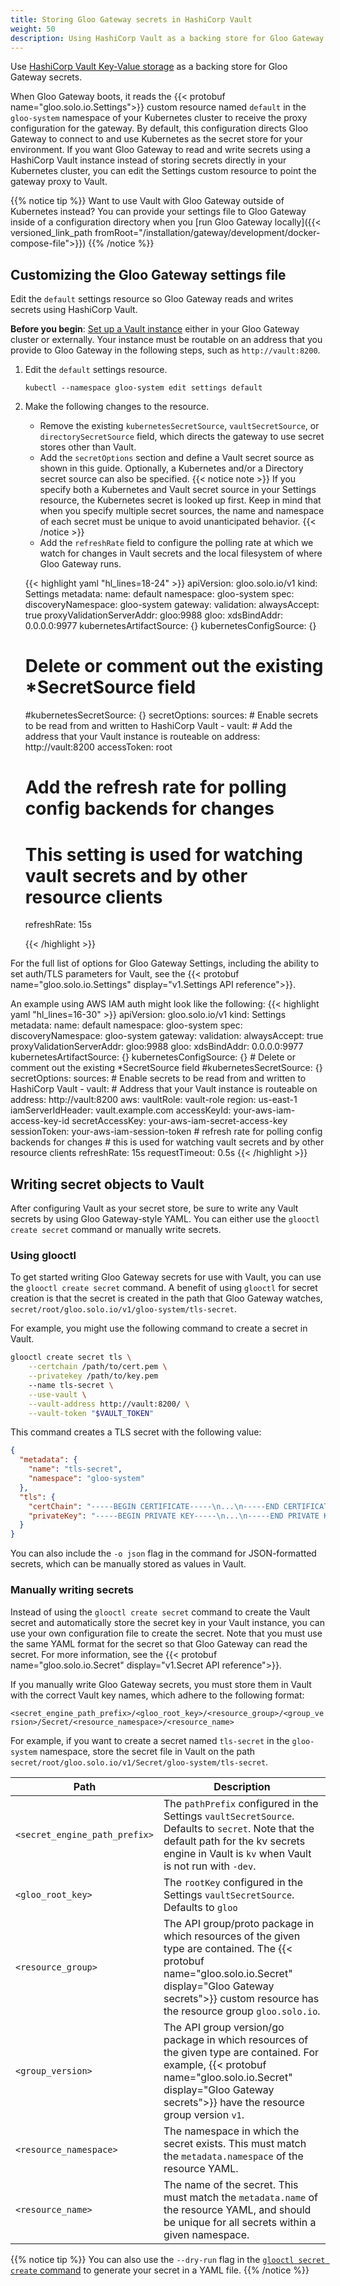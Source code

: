 ```yaml
---
title: Storing Gloo Gateway secrets in HashiCorp Vault
weight: 50
description: Using HashiCorp Vault as a backing store for Gloo Gateway secrets
---
```


Use [HashiCorp Vault Key-Value storage](https://www.vaultproject.io/docs/secrets/kv/kv-v2.html) as a backing store for Gloo Gateway secrets.

When Gloo Gateway boots, it reads the {{< protobuf name="gloo.solo.io.Settings">}} custom resource named `default` in the `gloo-system` namespace of your Kubernetes cluster to receive the proxy configuration for the gateway. By default, this configuration directs Gloo Gateway to connect to and use Kubernetes as the secret store for your environment. If you want Gloo Gateway to read and write secrets using a HashiCorp Vault instance instead of storing secrets directly in your Kubernetes cluster, you can edit the Settings custom resource to point the gateway proxy to Vault.

{{% notice tip %}}
Want to use Vault with Gloo Gateway outside of Kubernetes instead? You can provide your settings file to Gloo Gateway inside of a configuration directory when you [run Gloo Gateway locally]({{< versioned_link_path fromRoot="/installation/gateway/development/docker-compose-file">}})
{{% /notice %}}

## Customizing the Gloo Gateway settings file

Edit the `default` settings resource so Gloo Gateway reads and writes secrets using HashiCorp Vault.

**Before you begin**: [Set up a Vault instance](https://developer.hashicorp.com/vault/tutorials/getting-started/getting-started-install) either in your Gloo Gateway cluster or externally. Your instance must be routable on an address that you provide to Gloo Gateway in the following steps, such as `http://vault:8200`.

1. Edit the `default` settings resource.
   ```shell script
   kubectl --namespace gloo-system edit settings default
   ```

2. Make the following changes to the resource.
   * Remove the existing `kubernetesSecretSource`, `vaultSecretSource`, or `directorySecretSource` field, which directs the gateway to use secret stores other than Vault.
   * Add the `secretOptions` section and define a Vault secret source as shown in this guide. Optionally, a Kubernetes and/or a Directory secret source can also be specified. 
     {{< notice note >}}
     If you specify both a Kubernetes and Vault secret source in your Settings resource, the Kubernetes secret is looked up first. Keep in mind that when you specify multiple secret sources, the name and namespace of each secret must be unique to avoid unanticipated behavior. 
     {{< /notice >}}
   * Add the `refreshRate` field to configure the polling rate at which we watch for changes in Vault secrets and the local filesystem of where Gloo Gateway runs.
   
   {{< highlight yaml "hl_lines=18-24" >}}
   apiVersion: gloo.solo.io/v1
   kind: Settings
   metadata:
     name: default
     namespace: gloo-system
   spec:
     discoveryNamespace: gloo-system
     gateway:
       validation:
         alwaysAccept: true
         proxyValidationServerAddr: gloo:9988
     gloo:
       xdsBindAddr: 0.0.0.0:9977
     kubernetesArtifactSource: {}
     kubernetesConfigSource: {}
     # Delete or comment out the existing *SecretSource field
     #kubernetesSecretSource: {}
     secretOptions:
       sources:
       # Enable secrets to be read from and written to HashiCorp Vault
       - vault:
         # Add the address that your Vault instance is routeable on
         address: http://vault:8200
         accessToken: root
     # Add the refresh rate for polling config backends for changes
     # This setting is used for watching vault secrets and by other resource clients
     refreshRate: 15s

   {{< /highlight >}}
   
For the full list of options for Gloo Gateway Settings, including the ability to set auth/TLS parameters for Vault, see the {{< protobuf name="gloo.solo.io.Settings" display="v1.Settings API reference">}}.

An example using AWS IAM auth might look like the following:
   {{< highlight yaml "hl_lines=16-30" >}}
   apiVersion: gloo.solo.io/v1
   kind: Settings
   metadata:
     name: default
     namespace: gloo-system
   spec:
     discoveryNamespace: gloo-system
     gateway:
       validation:
         alwaysAccept: true
         proxyValidationServerAddr: gloo:9988
     gloo:
       xdsBindAddr: 0.0.0.0:9977
     kubernetesArtifactSource: {}
     kubernetesConfigSource: {}
     # Delete or comment out the existing *SecretSource field
     #kubernetesSecretSource: {}
     secretOptions:
       sources:
       # Enable secrets to be read from and written to HashiCorp Vault
       - vault:
           # Address that your Vault instance is routeable on
           address: http://vault:8200
           aws:
             vaultRole: vault-role
             region: us-east-1
             iamServerIdHeader: vault.example.com
             accessKeyId: your-aws-iam-access-key-id
             secretAccessKey: your-aws-iam-secret-access-key
             sessionToken: your-aws-iam-session-token
     # refresh rate for polling config backends for changes
     # this is used for watching vault secrets and by other resource clients
     refreshRate: 15s
     requestTimeout: 0.5s
   {{< /highlight >}}


## Writing secret objects to Vault

After configuring Vault as your secret store, be sure to write any Vault secrets by using Gloo Gateway-style YAML. You can either use the `glooctl create secret` command or manually write secrets.

### Using glooctl

To get started writing Gloo Gateway secrets for use with Vault, you can use the `glooctl create secret` command. A benefit of using `glooctl` for secret creation is that the secret is created in the path that Gloo Gateway watches, `secret/root/gloo.solo.io/v1/gloo-system/tls-secret`.

For example, you might use the following command to create a secret in Vault.
```bash
glooctl create secret tls \
    --certchain /path/to/cert.pem \
    --privatekey /path/to/key.pem
    --name tls-secret \
    --use-vault \
    --vault-address http://vault:8200/ \
    --vault-token "$VAULT_TOKEN"
```
This command creates a TLS secret with the following value:
```json
{
  "metadata": {
    "name": "tls-secret",
    "namespace": "gloo-system"
  },
  "tls": {
    "certChain": "-----BEGIN CERTIFICATE-----\n...\n-----END CERTIFICATE-----\n",
    "privateKey": "-----BEGIN PRIVATE KEY-----\n...\n-----END PRIVATE KEY-----\n"
  }
}
```

You can also include the `-o json` flag in the command for JSON-formatted secrets, which can be manually stored as values in Vault.

### Manually writing secrets

Instead of using the `glooctl create secret` command to create the Vault secret and automatically store the secret key in your Vault instance, you can use your own configuration file to create the secret. Note that you must use the same YAML format for the secret so that Gloo Gateway can read the secret. For more information, see the {{< protobuf name="gloo.solo.io.Secret" display="v1.Secret API reference">}}.

If you manually write Gloo Gateway secrets, you must store them in Vault with the correct Vault key names, which adhere to the following format:

`<secret_engine_path_prefix>/<gloo_root_key>/<resource_group>/<group_version>/Secret/<resource_namespace>/<resource_name>`

For example, if you want to create a secret named `tls-secret` in the `gloo-system` namespace, store the secret file in Vault on the path `secret/root/gloo.solo.io/v1/Secret/gloo-system/tls-secret`.

| Path | Description |
| ---- | ----------- |
| `<secret_engine_path_prefix>` | The `pathPrefix` configured in the Settings `vaultSecretSource`. Defaults to `secret`. Note that the default path for the kv secrets engine in Vault is `kv` when Vault is not run with `-dev`. |
| `<gloo_root_key>` | The `rootKey` configured in the Settings `vaultSecretSource`. Defaults to `gloo` |
| `<resource_group>` | The API group/proto package in which resources of the given type are contained. The {{< protobuf name="gloo.solo.io.Secret" display="Gloo Gateway secrets">}} custom resource has the resource group `gloo.solo.io`. |
| `<group_version>` | The API group version/go package in which resources of the given type are contained. For example, {{< protobuf name="gloo.solo.io.Secret" display="Gloo Gateway secrets">}} have the resource group version `v1`. |
| `<resource_namespace>` | The namespace in which the secret exists. This must match the `metadata.namespace` of the resource YAML. |
| `<resource_name>` | The name of the secret. This must match the `metadata.name` of the resource YAML, and should be unique for all secrets within a given namespace. |

{{% notice tip %}}
You can also use the `--dry-run` flag in the [`glooctl secret create` command](#using-glooctl) to generate your secret in a YAML file.
{{% /notice %}}
